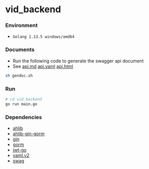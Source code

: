 # vid_backend

### Environment
+ `Golang 1.13.5 windows/amd64`

### Documents
+ Run the following code to generate the swagger api document
+ See
[api.md](https://github.com/vidorg/Vid_Backend/tree/master/docs/api.md)
[api.yaml](https://github.com/vidorg/vid_backend/blob/master/docs/api.yaml) 
[api.html](https://github.com/vidorg/vid_backend/blob/master/docs/api.html)

```bash
sh gendoc.sh
```

### Run

```bash
# cd vid_backend
go run main.go
```

### Dependencies
+ [ahlib](https://github.com/Aoi-hosizora/ahlib)
+ [ahlib-gin-gorm](https://github.com/Aoi-hosizora/ahlib-gin-gorm)
+ [gin](https://github.com/gin-gonic/gin)
+ [gorm](https://github.com/jinzhu/gorm)
+ [jwt-go](https://github.com/dgrijalva/jwt-go)
+ [yaml.v2](https://github.com/go-yaml/yaml)
+ [swag](https://github.com/swaggo/swag)
